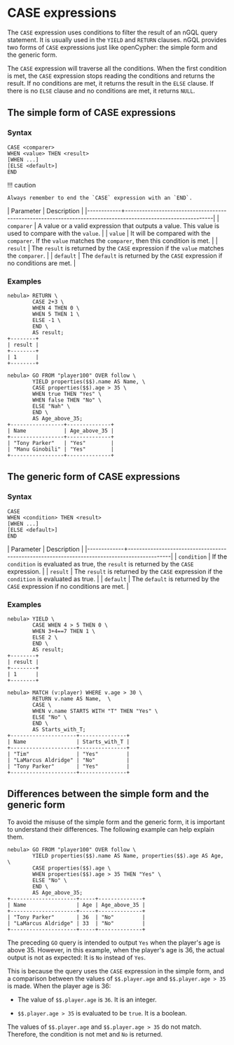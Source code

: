 # CASE expressions

The `CASE` expression uses conditions to filter the result of an nGQL query statement. It is usually used in the `YIELD` and `RETURN` clauses. nGQL provides two forms of `CASE` expressions just like openCypher: the simple form and the generic form.

The `CASE` expression will traverse all the conditions. When the first condition is met, the `CASE` expression stops reading the conditions and returns the result. If no conditions are met, it returns the result in the `ELSE` clause. If there is no `ELSE` clause and no conditions are met, it returns `NULL`.

## The simple form of CASE expressions

### Syntax

```ngql
CASE <comparer>
WHEN <value> THEN <result>
[WHEN ...]
[ELSE <default>]
END
```

!!! caution

    Always remember to end the `CASE` expression with an `END`.

| Parameter  | Description                                                                                                 |
|------------+-------------------------------------------------------------------------------------------------------------|
| `comparer` | A value or a valid expression that outputs a value. This value is used to compare with the `value`.         |
| `value`    | It will be compared with the `comparer`. If the `value` matches the `comparer`, then this condition is met. |
| `result`   | The `result` is returned by the `CASE` expression if the `value` matches the `comparer`.                    |
| `default`  | The `default` is returned by the `CASE` expression if no conditions are met.                                |

### Examples

```ngql
nebula> RETURN \
        CASE 2+3 \
        WHEN 4 THEN 0 \
        WHEN 5 THEN 1 \
        ELSE -1 \
        END \
        AS result;
+--------+
| result |
+--------+
| 1      |
+--------+
```

```ngql
nebula> GO FROM "player100" OVER follow \
        YIELD properties($$).name AS Name, \
        CASE properties($$).age > 35 \
        WHEN true THEN "Yes" \
        WHEN false THEN "No" \
        ELSE "Nah" \
        END \
        AS Age_above_35;
+-----------------+--------------+
| Name            | Age_above_35 |
+-----------------+--------------+
| "Tony Parker"   | "Yes"        |
| "Manu Ginobili" | "Yes"        |
+-----------------+--------------+
```

## The generic form of CASE expressions

### Syntax

```ngql
CASE
WHEN <condition> THEN <result>
[WHEN ...]
[ELSE <default>]
END
```

| Parameter   | Description                                                                                 |
|-------------+---------------------------------------------------------------------------------------------|
| `condition` | If the `condition` is evaluated as true, the `result` is returned by the `CASE` expression. |
| `result`    | The `result` is returned by the `CASE` expression if the `condition` is evaluated as true.  |
| `default`   | The `default` is returned by the `CASE` expression if no conditions are met.                |

### Examples

```ngql
nebula> YIELD \
        CASE WHEN 4 > 5 THEN 0 \
        WHEN 3+4==7 THEN 1 \
        ELSE 2 \
        END \
        AS result;
+--------+
| result |
+--------+
| 1      |
+--------+
```

```ngql
nebula> MATCH (v:player) WHERE v.age > 30 \
        RETURN v.name AS Name,  \
        CASE \
        WHEN v.name STARTS WITH "T" THEN "Yes" \
        ELSE "No" \
        END \
        AS Starts_with_T;
+---------------------+---------------+
| Name                | Starts_with_T |
+---------------------+---------------+
| "Tim"               | "Yes"         |
| "LaMarcus Aldridge" | "No"          |
| "Tony Parker"       | "Yes"         |
+---------------------+---------------+
```

## Differences between the simple form and the generic form

To avoid the misuse of the simple form and the generic form, it is important to understand their differences. The following example can help explain them.

```ngql
nebula> GO FROM "player100" OVER follow \
        YIELD properties($$).name AS Name, properties($$).age AS Age, \
        CASE properties($$).age \
        WHEN properties($$).age > 35 THEN "Yes" \
        ELSE "No" \
        END \
        AS Age_above_35;
+---------------------+-----+--------------+
| Name                | Age | Age_above_35 |
+---------------------+-----+--------------+
| "Tony Parker"       | 36  | "No"         |
| "LaMarcus Aldridge" | 33  | "No"         |
+---------------------+-----+--------------+
```

The preceding `GO` query is intended to output `Yes` when the player's age is above 35. However, in this example, when the player's age is 36, the actual output is not as expected: It is `No` instead of `Yes`.

This is because the query uses the `CASE` expression in the simple form, and a comparison between the values of `$$.player.age` and `$$.player.age > 35` is made. When the player age is 36:

* The value of `$$.player.age` is `36`. It is an integer.

* `$$.player.age > 35` is evaluated to be `true`. It is a boolean.

The values of `$$.player.age` and `$$.player.age > 35` do not match. Therefore, the condition is not met and `No` is returned.
